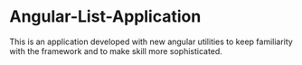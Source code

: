 # Angular-List-Application
This is an application developed with new angular utilities to keep familiarity with the framework and to make skill more sophisticated.
